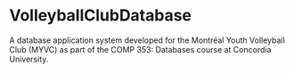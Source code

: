 # VolleyballClubDatabase
A database application system developed for the Montréal Youth Volleyball Club (MYVC) as part of the COMP 353: Databases course at Concordia University.

